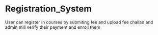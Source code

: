 # Registration_System
User can register in courses by submiting fee and upload fee challan and admin mill verify their payment and enroll them
